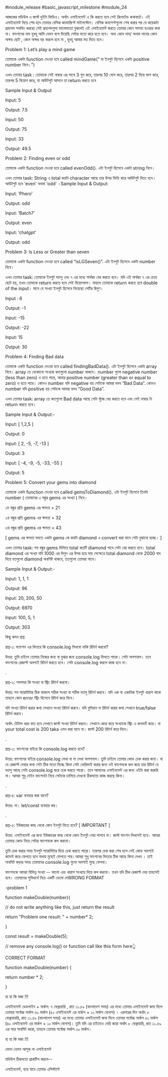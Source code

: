 #module_release #basic_javascript_milestone #module_24



আজকের মডিউল এ জাস্ট দুইটা ভিডিও। অর্থাৎ এসাইনমেন্ট এ কি করতে হবে সেই রিলেটেড কথাবার্তা। এই এসাইনমেন্ট দিয়ে শেষ হবে তোমার বেসিক জাভাস্ক্রিপ্ট মাইলস্টোন। বেসিক কনসেপ্টগুলো শেষ করার পর যে কয়েকটা প্রবলেম সলভিং করছো সেই প্রবলেমগুলা ভালোমতো বুঝলেই এই এসাইনমেন্ট করতে তোমার কোন সমস্যা হওয়ার কথা না। ফাংশনের নাম হুবহু আমি যেমন বলে দিয়েছি সেটার মতো করে হতে হবে। অন্য কোন নাম/ অথবা নামের কোন অক্ষর ছোট , কোন অক্ষর বড় করলে হবে না , হুবহু আমার মত দিতে হবে। 



Problem 1: Let’s play a mind game


তোমাকে একটা function দেওয়া হবে called mindGame(” যা ইনপুট হিসেবে একটা positive number নিবে।")



এখন তোমার task : তোমাকে সেই নাম্বার এর সাথে 3 গুন করে, তারপর 10 যোগ করে, তারপর 2 দিয়ে ভাগ করে, তারপর 5 বিয়োগ করে, যা আউটপুট আসবে তা return করতে হবে

Sample Input & Output

Input: 5

Output: 7.5



Input: 50

Output: 75



Input: 33

Output: 49.5





Problem 2: Finding even or odd


তোমাকে একটা function দেওয়া হবে called evenOdd(). এটা ইনপুট হিসেবে একটা string নিবে। 



এখন তোমার task: String এ total কয়টা character আছে তার উপর ভিত্তি করে আউটপুট দিতে হবে। আউটপুট হবে ‘even’ অথবা ‘odd’ ।Sample Input & Output:



Input: ‘Phero’

Output: odd



Input: ‘Batch7’

Output: even



Input: ‘chatgpt’

Output: odd



Problem 3: Is Less or Greater than seven


তোমাকে একটা function দেওয়া হবে called “isLGSeven()”. এটা ইনপুট হিসেবে একটা number নিবে।  



এখন তোমার task: তোমাকে ইনপুট ভ্যালু এবং ৭ এর মধ্যে পার্থক্য বের করতে হবে। যদি এই পার্থক্য ৭ এর চেয়ে ছোট হয়, তখন তোমাকে return করতে হবে সেই বিয়োগফল। নাহলে তোমাকে return করতে হবে double of the input। মানে যে সংখ্যা ইনপুট হিসেবে নিয়েছো সেটির দ্বিগুণ।

Input : 6

Output: -1

Input: -15

Output: -22

Input: 15

Output: 30


Problem 4: Finding Bad data


তোমাকে একটা function দেওয়া হবে called findingBadData(). এটা ইনপুট হিসেবে একটা array নিবে। array তে যেকোনো সংখ্যক কতগুলো number থাকবে। number গুলো negative number (less than zero) ও হতে পারে, আবার positive number (greater than or equal to zero) ও হতে পারে। কোনও number যদি negative হয় সেটাকে আমরা বলব “Bad Data”. কোনও number যদি positive হয় সেটাকে আমরা বলব “Good Data”. 

এখন তোমার task: array তে কতগুলো Bad data আছে সেটা খুঁজে বের করতে হবে এবং সেই নাম্বার টা return করতে হবে।



Sample Input & Output:-



Input: [ 1,2,5 ]

Output: 0



Input: [ 2, -5, -7, -13 ]

Output: 3



Input: [ -4, -9, -5, -33, -55 ]

Output: 5





Problem 5: Convert your gems into diamond


তোমাকে একটা function দেওয়া হবে called gemsToDiamond(). এটা ইনপুট হিসেবে তিনটা number ( তোমাদের ৩ বন্ধুর gems এর সংখ্যা ) নিবে। 



১ম বন্ধুর প্রতি gems এর ক্ষমতা = 21

২য় বন্ধুর প্রতি gems এর ক্ষমতা = 32

৩য় বন্ধুর প্রতি gems এর ক্ষমতা = 43



[ gems এর ক্ষমতা বলতে একটা gems কে কয়টা diamond এ convert করা যাবে সেটা বুঝানো হচ্ছে। ]

এখন তোমার task: সব বন্ধুর gems মিলিয়ে total কতটি diamond পাবে সেটা বের করতে হবে। total diamond এর সংখ্যা যদি 1000 এর দিগুন এর উপর হয়ে যায় সেক্ষেত্রে total diamond থেকে 2000 বাদ দিয়ে যতগুলো diamond অবশিষ্ট থাকবে, ততগুলো তোমরা পাবে।

Sample Input & Output:-



Input: 1, 1, 1

Output: 96



Input: 20, 200, 50

Output: 6970



Input: 100, 5, 1

Output: 303





কিছু কমন প্রশ্ন: 



প্রশ্ন-১: ফ্যাংশন এর ভিতরে কি console.log লিখবো নাকি রিটার্ন করবো?

উত্তর: তুমি চাইলে তোমার নিজের জন্য বা বুঝার জন্য console.log লিখতে পারো। সেটা অপশনাল। তবে ফাংশনের রেজাল্ট অবশ্যই রিটার্ন করতে হবে। সেটা console.log করলে কাজ হবে না। 

.

প্রশ্ন-২: সবসময় কি সংখ্যা বা স্ট্রিং রিটার্ন করবো।

  

উত্তর: সব প্যারামিটার ঠিক থাকলে সঠিক সংখ্যা বা সঠিক ভ্যালু রিটার্ন করবে। যদি এক বা একাধিক ইনপুট খারাপ থাকে তাহলে কোন error স্ট্রিং হিসেবে রিটার্ন করে দিবে। 



যদি সংখ্যা রিটার্ন করার কথা সেখানে সংখ্যা রিটার্ন করবে। যদি বুলিয়ান ভ রিটার্ন করার কথা সেখানে true/false রিটার্ন করবে।



অর্থাৎ টোটাল খরচ কত হবে সেখানে জাস্ট সংখ্যা রিটার্ন করবে। সেখানে জোর করে সংখ্যাকে স্ট্রিং এ কনভার্ট করে। বা your total cost is 200 taka এমন করা যাবে না। জাস্ট 200 রিটার্ন করে দিবে। 



.

প্রশ্ন-৩: ফাংশনের বাইরে কি console.log করতে হবে?



উত্তর: ফাংশনের বাইরে console.log লেখা বা না লেখা অপশনাল। তুমি চাইলে তোমার কোড চেক করার জন্য। বা যে রেজাল্ট দেয়ার কথা সেটা ঠিক মতো দিচ্ছে কিনা সেটা ভেরিফাই করার জন্য ওই ফাংশনকে কল করে তার রিটার্ন যে ভ্যালু আছে সেটা console.log করে চেক করতে পারো। তবে আমাদের এসাইনমেন্ট এর জন্য এইটা করা জরুরি না। আমরা শুধু মেইন ফাংশনটা নিয়ে সেটাকে চালিয়ে দেখবো ঠিকমতো কাজ করছে কিনা। 



.

প্রশ্ন-৪: var ব্যবহার করা যাবে?

উত্তর: না। let/const ব্যবহার কর। 

.



প্রশ্ন-৫: ইউজারের কাছ থেকে কোন ইনপুট নিতে হবে? [ IMPORTANT ]



উত্তর: এসাইনমেন্ট এর জন্য ইউজারের কাছ থেকে কোন ইনপুট নেয়া লাগবে না। জাস্ট ফাংশন লিখলেই হবে। আমরা তোমার কোড নিয়ে সেটার ফাংশনকে কল করবো। 



তুমি চেক করার সময় ইনপুট প্যারামিটার দিয়ে চেক করতে পারো। তারপর চেক করা শেষ হলে সেই কোড অবশ্যই কমেন্ট করে ফেলতে হবে অথবা মুছেই ফেলতে পার।আমরা শুধু ফাংশনের ভিতরে ঠিক আছে কিনা দেখব । তাই সাবমিট কড়ার সময় তোমাদের console.log গুলো অবশ্যই মুছে ফেলবা।

  

 ফাংশনকে আমরা বিভিন্ন সংখ্যা -- ভালো এবং খারাপ সংখ্যায় দিয়ে কল করবো। তখন যদি ঠিক রেজাল্ট দেয় তাহলেই হবে। তোমাদের সুবিধার্থে নিচে একটি ডেমো দেWRONG FORMAT

-problem 1



function makeDouble(number){

 // do not write anything like this, just return the result

 return "Problem one result: " + number* 2;

}

const result = makeDouble(5);

// remove any console.log() or function call like this form here👆



CORRECT FORMAT



function makeDouble(number) {

 return number * 2;

}



হা হা কি মজা !!!



এসাইনমেন্ট ডেডলাইন + মার্কস:
৭ ফেব্রুয়ারি , রাত ১১.৫৯ (বাংলাদেশ সময়) এর মধ্যে তোমার এসাইনমেন্ট জমা দিলে তোমার সর্বোচ্চ মার্কস ৬০ মার্কস (৫০ এসাইনমেন্ট এর মার্কস + ১০ মার্কস বোনাস) । এরপরের দিন অর্থাৎ ৮ ফেব্রুয়ায়রি, রাত ১১.৫৯ (বাংলাদেশ সময়) এর মধ্যে তোমার এসাইনমেন্ট জমা দিলে তোমার সর্বোচ্চ মার্কস ৫০ মার্কস (৪০ এসাইনমেন্ট এর মার্কস + ১০ মার্কস বোনাস)। তুমি যদি এর চাইতেও দেরি করো অর্থাৎ ৮ ফেব্রুয়ারি, রাত ১১.৫৯ এর পরে সাবমিট করো, তাহলে তোমার সর্বোচ্চ মার্কস ৩০ মার্কস।



হা হা কি মজা !!!



যেমন তেমন আসুক না এসাইনমেন্ট 

মডিউল ঠিকমতো প্রাকটিস করলে-- 

এসাইনমেন্ট, হয়ে যাবে তোমার এসিস্ট্যান্ট


